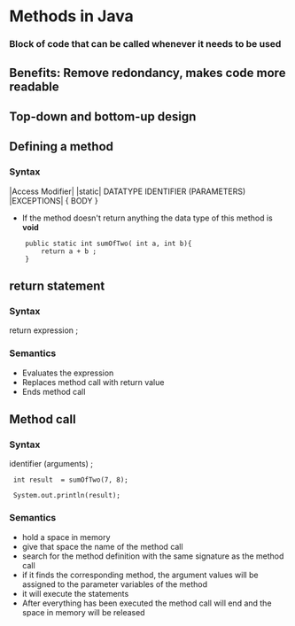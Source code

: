 #  Methods in Java

### Block of code that can be called whenever it needs to be used

## Benefits: Remove redondancy, makes code more readable
 
## Top-down and bottom-up design

## Defining a method
### Syntax

|Access Modifier| |static| DATATYPE IDENTIFIER (PARAMETERS) |EXCEPTIONS| 
{
	BODY
}

* If the method doesn't return anything the data type of this method is **void**

```
	public static int sumOfTwo( int a, int b){
		return a + b ;
	}
```

## return statement
### Syntax

return expression ;

### Semantics

* Evaluates the expression
* Replaces method call with return value
* Ends method call

## Method call
### Syntax

identifier (arguments) ;

```
 int result  = sumOfTwo(7, 8);
 
 System.out.println(result);

```
### Semantics

* hold a space in memory 
* give that space the name of the method call
* search for the method definition with the same signature as the method call
* if it finds the corresponding method, the argument values will be assigned to the parameter variables of the method
* it will execute the statements
* After everything has been executed the method call will end and the space in memory will be released
